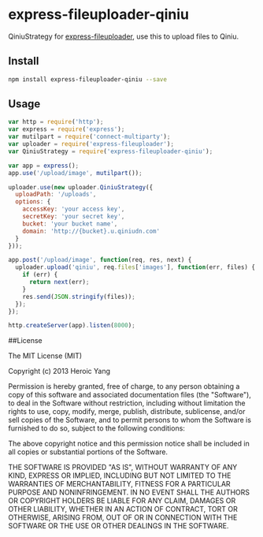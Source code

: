 express-fileuploader-qiniu
===================

QiniuStrategy for [express-fileuploader](https://github.com/heroicyang/express-fileuploader), use this to upload files to Qiniu.

## Install

```bash
npm install express-fileuploader-qiniu --save
```

## Usage

```javascript
var http = require('http');
var express = require('express');
var mutilpart = require('connect-multiparty');
var uploader = require('express-fileuploader');
var QiniuStrategy = require('express-fileuploader-qiniu');

var app = express();
app.use('/upload/image', mutilpart());

uploader.use(new uploader.QiniuStrategy({
  uploadPath: '/uploads',
  options: {
    accessKey: 'your access key',
    secretKey: 'your secret key',
    bucket: 'your bucket name',
    domain: 'http://{bucket}.u.qiniudn.com'
  }
}));

app.post('/upload/image', function(req, res, next) {
  uploader.upload('qiniu', req.files['images'], function(err, files) {
    if (err) {
      return next(err);
    }
    res.send(JSON.stringify(files));
  });
});

http.createServer(app).listen(8000);
```

##License

The MIT License (MIT)

Copyright (c) 2013 Heroic Yang

Permission is hereby granted, free of charge, to any person obtaining a copy of
this software and associated documentation files (the "Software"), to deal in
the Software without restriction, including without limitation the rights to
use, copy, modify, merge, publish, distribute, sublicense, and/or sell copies of
the Software, and to permit persons to whom the Software is furnished to do so,
subject to the following conditions:

The above copyright notice and this permission notice shall be included in all
copies or substantial portions of the Software.

THE SOFTWARE IS PROVIDED "AS IS", WITHOUT WARRANTY OF ANY KIND, EXPRESS OR
IMPLIED, INCLUDING BUT NOT LIMITED TO THE WARRANTIES OF MERCHANTABILITY, FITNESS
FOR A PARTICULAR PURPOSE AND NONINFRINGEMENT. IN NO EVENT SHALL THE AUTHORS OR
COPYRIGHT HOLDERS BE LIABLE FOR ANY CLAIM, DAMAGES OR OTHER LIABILITY, WHETHER
IN AN ACTION OF CONTRACT, TORT OR OTHERWISE, ARISING FROM, OUT OF OR IN
CONNECTION WITH THE SOFTWARE OR THE USE OR OTHER DEALINGS IN THE SOFTWARE.
